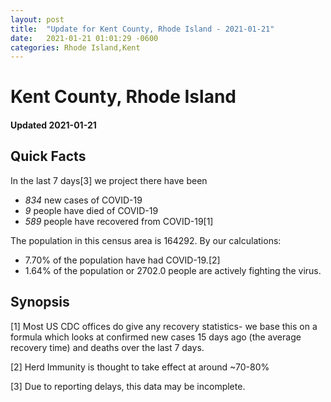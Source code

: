 ```yaml
---
layout: post
title:  "Update for Kent County, Rhode Island - 2021-01-21"
date:   2021-01-21 01:01:29 -0600
categories: Rhode Island,Kent
---
```


# Kent County, Rhode Island
#### Updated 2021-01-21

## Quick Facts

In the last 7 days[3] we project there have been
- *834* new cases of COVID-19
- *9* people have died of COVID-19
- *589* people have recovered from COVID-19[1]

The population in this census area is 164292. By our calculations:
- 7.70% of the population have had COVID-19.[2]
- 1.64% of the population or 2702.0 people are actively fighting the virus.

## Synopsis




[1] Most US CDC offices do give any recovery statistics- we base this on a formula which looks at confirmed new cases
15 days ago (the average recovery time) and deaths over the last 7 days.

[2] Herd Immunity is thought to take effect at around ~70-80%

[3] Due to reporting delays, this data may be incomplete.
 
    